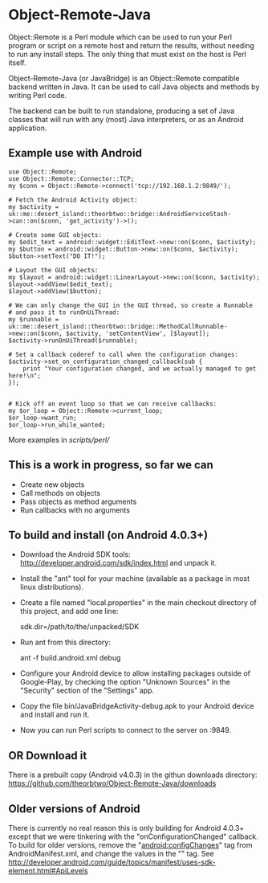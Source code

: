 Object-Remote-Java
==================

Object::Remote is a Perl module which can be used to run your Perl program or script on a remote host and return the results, without needing to run any install steps. The only thing that must exist on the host is Perl itself.

Object-Remote-Java (or JavaBridge) is an Object::Remote compatible backend written in Java. It can be used to call Java objects and methods by writing Perl code.

The backend can be built to run standalone, producing a set of Java classes that will run with any (most) Java interpreters, or as an Android application.

Example use with Android
-------------------------

    use Object::Remote;
    use Object::Remote::Connector::TCP;
    my $conn = Object::Remote->connect('tcp://192.168.1.2:9849/');

    # Fetch the Android Activity object:
    my $activity = uk::me::desert_island::theorbtwo::bridge::AndroidServiceStash->can::on($conn, 'get_activity')->();

    # Create some GUI objects:
    my $edit_text = android::widget::EditText->new::on($conn, $activity);
    my $button = android::widget::Button->new::on($conn, $activity);
    $button->setText("DO IT!");

    # Layout the GUI objects:
    my $layout = android::widget::LinearLayout->new::on($conn, $activity);
    $layout->addView($edit_text);
    $layout->addView($button);

    # We can only change the GUI in the GUI thread, so create a Runnable
    # and pass it to runOnUiThread:
    my $runnable = uk::me::desert_island::theorbtwo::bridge::MethodCallRunnable->new::on($conn, $activity, 'setContentView', [$layout]);
    $activity->runOnUiThread($runnable);

    # Set a callback coderef to call when the configuration changes:
    $activity->set_on_configuration_changed_callback(sub {
        print "Your configuration changed, and we actually managed to get here!\n";
    });


    # Kick off an event loop so that we can receive callbacks:
    my $or_loop = Object::Remote->current_loop;
    $or_loop->want_run;
    $or_loop->run_while_wanted;

More examples in _scripts/perl/_

This is a work in progress, so far we can
-----------------------------------------

* Create new objects
* Call methods on objects
* Pass objects as method arguments
* Run callbacks with no arguments

To build and install (on Android 4.0.3+)
----------------------------------------

* Download the Android SDK tools: http://developer.android.com/sdk/index.html and unpack it.
* Install the "ant" tool for your machine (available as a package in most linux distributions).
* Create a file named "local.properties" in the main checkout directory of this project, and add one line:

    sdk.dir=/path/to/the/unpacked/SDK

* Run ant from this directory:

    ant -f build.android.xml debug

* Configure your Android device to allow installing packages outside of Google-Play, by checking the option "Unknown Sources" in the "Security" section of the "Settings" app.
* Copy the file bin/JavaBridgeActivity-debug.apk to your Android device and install and run it.
* Now you can run Perl scripts to connect to the server on <your device ip>:9849.

OR Download it
--------------

There is a prebuilt copy (Android v4.0.3) in the githun downloads directory: https://github.com/theorbtwo/Object-Remote-Java/downloads

Older versions of Android
-------------------------

There is currently no real reason this is only building for Android 4.0.3+ except that we were tinkering with the "onConfigurationChanged" callback. To build for older versions, remove the "<android:configChanges>" tag from AndroidManifest.xml, and change the values in the "<use-sdk>" tag. See http://developer.android.com/guide/topics/manifest/uses-sdk-element.html#ApiLevels

